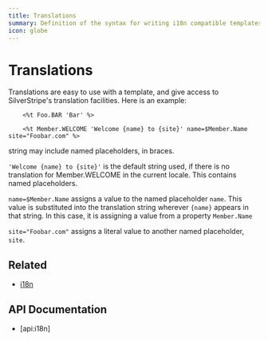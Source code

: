```yaml
---
title: Translations
summary: Definition of the syntax for writing i18n compatible templates.
icon: globe
---
```

# Translations

Translations are easy to use with a template, and give access to SilverStripe's translation facilities. Here is an 
example:

```
	<%t Foo.BAR 'Bar' %>

    <%t Member.WELCOME 'Welcome {name} to {site}' name=$Member.Name site="Foobar.com" %>

```
string may include named placeholders, in braces.

`'Welcome {name} to {site}'` is the default string used, if there is no translation for Member.WELCOME in the current 
locale. This contains named placeholders.

`name=$Member.Name` assigns a value to the named placeholder `name`. This value is substituted into the translation 
string wherever `{name}` appears in that string. In this case, it is assigning a value from a property `Member.Name`

`site="Foobar.com"` assigns a literal value to another named placeholder, `site`.

## Related

* [i18n](../i18n)

## API Documentation

* [api:i18n]